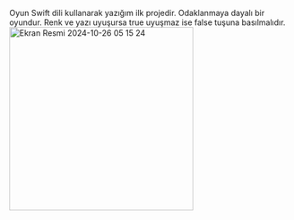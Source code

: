 Oyun Swift dili kullanarak yazığım ilk projedir. Odaklanmaya dayalı bir oyundur. Renk ve yazı uyuşursa true uyuşmaz ise false tuşuna basılmalıdır.<img width="328" alt="Ekran Resmi 2024-10-26 05 15 24" src="https://github.com/user-attachments/assets/bde58c5a-d1ce-4607-80ad-66aec8fec00c">
